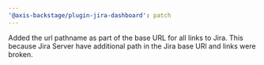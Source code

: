 ```yaml
---
'@axis-backstage/plugin-jira-dashboard': patch
---
```


Added the url pathname as part of the base URL for all links to Jira. This because Jira Server have additional path in the Jira base URl and links were broken.
